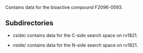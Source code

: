 Contains data for the bioactive compound F2096-0593.

## Subdirectories

- cside/ contains data for the C-side search space on rv1821.

- nside/ contains data for the N-side search space on rv1821.

